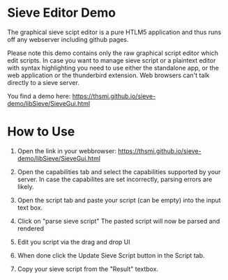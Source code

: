 # Sieve Editor Demo

The graphical sieve scipt editor is a pure HTLM5 application and thus runs off any webserver including github pages.

Please note this demo contains only the raw graphical script editor which edit scripts. In case you want to manage sieve script or a plaintext editor with syntax highlighting you need to use either the standalone app, or the web application or the thunderbird extension. Web browsers can't talk directly to a sieve server.

You find a demo here:
https://thsmi.github.io/sieve-demo/libSieve/SieveGui.html


# How to Use

1. Open the link in your webbrowser:
https://thsmi.github.io/sieve-demo/libSieve/SieveGui.html

2. Open the capabilities tab and select the capabilities supported by your server.
   In case the capabilites are set incorrectly, parsing errors are likely.

3. Open the script tab and paste your script (can be empty) into the input text box.

4. Click on "parse sieve script"
   The pasted script will now be parsed and rendered

5. Edit you script via the drag and drop UI

6. When done click the Update Sieve Script button in the Script tab.
   
7. Copy your sieve script from the "Result" textbox.
